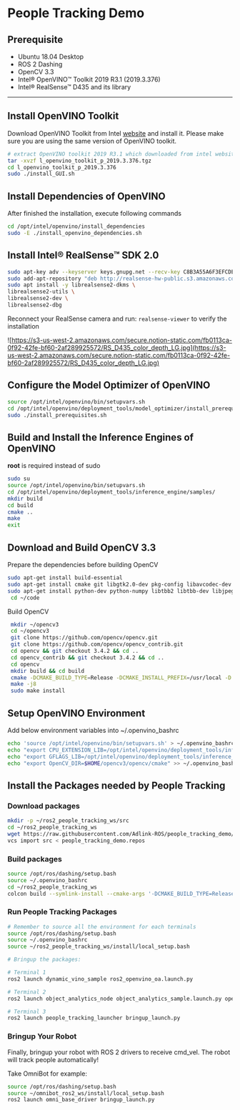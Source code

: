 # People Tracking Demo

## Prerequisite
- Ubuntu 18.04 Desktop
- ROS 2 Dashing
- OpenCV 3.3
- Intel® OpenVINO™ Toolkit 2019 R3.1 (2019.3.376)
- Intel® RealSense™ D435 and its library
---

## Install OpenVINO Toolkit

Download OpenVINO Toolkit from Intel [website](https://software.intel.com/en-us/openvino-toolkit) and install it. Please make sure you are using the same version of OpenVINO toolkit.

```bash
# extract OpenVINO toolkit 2019 R3.1 which downloaded from intel website
tar -xvzf l_openvino_toolkit_p_2019.3.376.tgz
cd l_openvino_toolkit_p_2019.3.376
sudo ./install_GUI.sh
```

## Install Dependencies of OpenVINO

After finished the installation, execute following commands

```bash
cd /opt/intel/openvino/install_dependencies
sudo -E ./install_openvino_dependencies.sh
```

## Install Intel® RealSense™ SDK 2.0

```bash
sudo apt-key adv --keyserver keys.gnupg.net --recv-key C8B3A55A6F3EFCDE || sudo apt-key adv --keyserver hkp://keyserver.ubuntu.com:80 --recv-key C8B3A55A6F3EFCDE
sudo add-apt-repository "deb http://realsense-hw-public.s3.amazonaws.com/Debian/apt-repo bionic main" -u
sudo apt install -y librealsense2-dkms \
librealsense2-utils \
librealsense2-dev \
librealsense2-dbg
```

 Reconnect your RealSense camera and run: `realsense-viewer` to verify the installation

![https://s3-us-west-2.amazonaws.com/secure.notion-static.com/fb0113ca-0f92-42fe-bf60-2af289925572/RS_D435_color_depth_LG.jpg](https://s3-us-west-2.amazonaws.com/secure.notion-static.com/fb0113ca-0f92-42fe-bf60-2af289925572/RS_D435_color_depth_LG.jpg)

## Configure the Model Optimizer of OpenVINO

```bash
source /opt/intel/openvino/bin/setupvars.sh
cd /opt/intel/openvino/deployment_tools/model_optimizer/install_prerequisites
sudo ./install_prerequisites.sh
```

## Build and Install the Inference Engines of OpenVINO

**root** is required instead of sudo

```bash
sudo su
source /opt/intel/openvino/bin/setupvars.sh
cd /opt/intel/openvino/deployment_tools/inference_engine/samples/
mkdir build
cd build
cmake ..
make
exit
```

## Download and Build OpenCV 3.3

Prepare the dependencies before building OpenCV

```bash
sudo apt-get install build-essential
sudo apt-get install cmake git libgtk2.0-dev pkg-config libavcodec-dev libavformat-dev libswscale-dev
sudo apt-get install python-dev python-numpy libtbb2 libtbb-dev libjpeg-dev libpng-dev libtiff-dev libjasper-dev libdc1394-22-dev
 cd ~/code
```

Build OpenCV

```bash
 mkdir ~/opencv3
 cd ~/opencv3
 git clone https://github.com/opencv/opencv.git
 git clone https://github.com/opencv/opencv_contrib.git
 cd opencv && git checkout 3.4.2 && cd ..
 cd opencv_contrib && git checkout 3.4.2 && cd ..
 cd opencv
 mkdir build && cd build
 cmake -DCMAKE_BUILD_TYPE=Release -DCMAKE_INSTALL_PREFIX=/usr/local -D OPENCV_EXTRA_MODULES_PATH=$HOME/opencv3/opencv_contrib/modules/ ..
 make -j8
 sudo make install
```

## Setup OpenVINO Environment

Add below environment variables into ~/.openvino_bashrc

```bash
echo 'source /opt/intel/openvino/bin/setupvars.sh' > ~/.openvino_bashrc
echo "export CPU_EXTENSION_LIB=/opt/intel/openvino/deployment_tools/inference_engine/samples/build/intel64/Release/lib/libcpu_extension.so" >> ~/.openvino_bashrc
echo "export GFLAGS_LIB=/opt/intel/openvino/deployment_tools/inference_engine/samples/build/intel64/Release/lib/libgflags_nothreads.a"  >> ~/.openvino_bashrc
echo "export OpenCV_DIR=$HOME/opencv3/opencv/cmake" >> ~/.openvino_bashrc
```

## Install the Packages needed by People Tracking

### Download packages

```bash
mkdir -p ~/ros2_people_tracking_ws/src
cd ~/ros2_people_tracking_ws
wget https://raw.githubusercontent.com/Adlink-ROS/people_tracking_demo/dashing-devel/people_tracking_demo.repos
vcs import src < people_tracking_demo.repos
```

### Build packages

```bash
source /opt/ros/dashing/setup.bash
source ~/.openvino_bashrc
cd ~/ros2_people_tracking_ws
colcon build --symlink-install --cmake-args '-DCMAKE_BUILD_TYPE=Release'
```

### Run People Tracking Packages

```bash
# Remember to source all the environment for each terminals
source /opt/ros/dashing/setup.bash
source ~/.openvino_bashrc
source ~/ros2_people_tracking_ws/install/local_setup.bash

# Bringup the packages:

# Terminal 1
ros2 launch dynamic_vino_sample ros2_openvino_oa.launch.py

# Terminal 2
ros2 launch object_analytics_node object_analytics_sample.launch.py open_rviz:=true

# Terminal 3
ros2 launch people_tracking_launcher bringup_launch.py
```

### Bringup Your Robot

Finally, bringup your robot with ROS 2 drivers to receive cmd_vel. The robot will track people automatically!

Take OmniBot for example:

```bash
source /opt/ros/dashing/setup.bash
source ~/omnibot_ros2_ws/install/local_setup.bash
ros2 launch omni_base_driver bringup_launch.py
```
